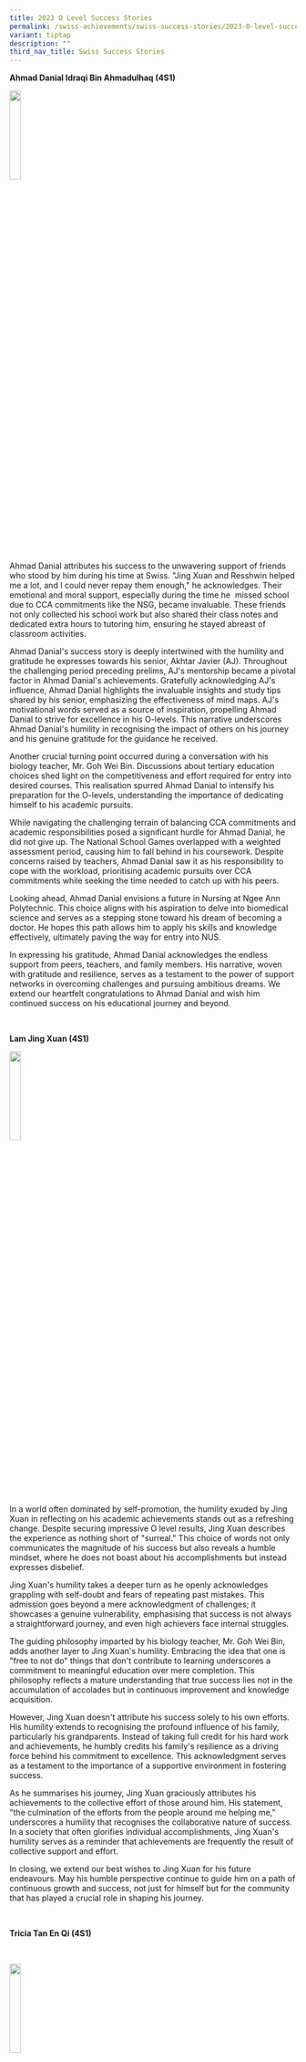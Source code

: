 ```yaml
---
title: 2023 O Level Success Stories
permalink: /swiss-achievements/swiss-success-stories/2023-0-level-success-stories/
variant: tiptap
description: ""
third_nav_title: Swiss Success Stories
---
```

<p><strong>Ahmad Danial Idraqi Bin Ahmadulhaq (4S1)</strong>
</p>
<p></p>
<div class="isomer-image-wrapper">
<img style="width: 20%;" height="auto" width="100%" alt="" src="/images/Swiss Achievements/Ahmad_Danial_Idraqi.jpg">
</div>
<p>&nbsp;</p>
<p>Ahmad Danial attributes his success to the unwavering support of friends
who stood by him during his time at Swiss. "Jing Xuan and Resshwin helped
me a lot, and I could never repay them enough," he acknowledges. Their
emotional and moral support, especially during the time he &nbsp;missed
school due to CCA commitments like the NSG, became invaluable. These friends
not only collected his school work but also shared their class notes and
dedicated extra hours to tutoring him, ensuring he stayed abreast of classroom
activities.</p>
<p>Ahmad Danial's success story is deeply intertwined with the humility and
gratitude he expresses towards his senior, Akhtar Javier (AJ). Throughout
the challenging period preceding prelims, AJ's mentorship became a pivotal
factor in Ahmad Danial's achievements. Gratefully acknowledging AJ's influence,
Ahmad Danial highlights the invaluable insights and study tips shared by
his senior, emphasizing the effectiveness of mind maps. AJ's motivational
words served as a source of inspiration, propelling Ahmad Danial to strive
for excellence in his O-levels. This narrative underscores Ahmad Danial's
humility in recognising the impact of others on his journey and his genuine
gratitude for the guidance he received.</p>
<p>Another crucial turning point occurred during a conversation with his
biology teacher, Mr. Goh Wei Bin. Discussions about tertiary education
choices shed light on the competitiveness and effort required for entry
into desired courses. This realisation spurred Ahmad Danial to intensify
his preparation for the O-levels, understanding the importance of dedicating
himself to his academic pursuits.</p>
<p>While navigating the challenging terrain of balancing CCA commitments
and academic responsibilities posed a significant hurdle for Ahmad Danial,
he did not give up. The National School Games overlapped with a weighted
assessment period, causing him to fall behind in his coursework. Despite
concerns raised by teachers, Ahmad Danial saw it as his responsibility
to cope with the workload, prioritising academic pursuits over CCA commitments
while seeking the time needed to catch up with his peers.</p>
<p>Looking ahead, Ahmad Danial envisions a future in Nursing at Ngee Ann
Polytechnic. This choice aligns with his aspiration to delve into biomedical
science and serves as a stepping stone toward his dream of becoming a doctor.
He hopes this path allows him to apply his skills and knowledge effectively,
ultimately paving the way for entry into NUS.</p>
<p>In expressing his gratitude, Ahmad Danial acknowledges the endless support
from peers, teachers, and family members. His narrative, woven with gratitude
and resilience, serves as a testament to the power of support networks
in overcoming challenges and pursuing ambitious dreams. We extend our heartfelt
congratulations to Ahmad Danial and wish him continued success on his educational
journey and beyond.</p>
<p>&nbsp;</p>
<p><strong>Lam Jing Xuan (4S1)</strong>
</p>
<p></p>
<div class="isomer-image-wrapper">
<img style="width: 20%;" height="auto" width="100%" alt="" src="/images/Swiss Achievements/Lam_Jing_Xuan.jpg">
</div>
<p>In a world often dominated by self-promotion, the humility exuded by Jing
Xuan in reflecting on his academic achievements stands out as a refreshing
change. Despite securing impressive O level results, Jing Xuan describes
the experience as nothing short of "surreal." This choice of words not
only communicates the magnitude of his success but also reveals a humble
mindset, where he does not boast about his accomplishments but instead
expresses disbelief.</p>
<p>Jing Xuan's humility takes a deeper turn as he openly acknowledges grappling
with self-doubt and fears of repeating past mistakes. This admission goes
beyond a mere acknowledgment of challenges; it showcases a genuine vulnerability,
emphasising that success is not always a straightforward journey, and even
high achievers face internal struggles.</p>
<p>The guiding philosophy imparted by his biology teacher, Mr. Goh Wei Bin,
adds another layer to Jing Xuan's humility. Embracing the idea that one
is "free to not do" things that don't contribute to learning underscores
a commitment to meaningful education over mere completion. This philosophy
reflects a mature understanding that true success lies not in the accumulation
of accolades but in continuous improvement and knowledge acquisition.</p>
<p>However, Jing Xuan doesn't attribute his success solely to his own efforts.
His humility extends to recognising the profound influence of his family,
particularly his grandparents. Instead of taking full credit for his hard
work and achievements, he humbly credits his family's resilience as a driving
force behind his commitment to excellence. This acknowledgment serves as
a testament to the importance of a supportive environment in fostering
success.</p>
<p>As he summarises his journey, Jing Xuan graciously attributes his achievements
to the collective effort of those around him. His statement, "the culmination
of the efforts from the people around me helping me," underscores a humility
that recognises the collaborative nature of success. In a society that
often glorifies individual accomplishments, Jing Xuan's humility serves
as a reminder that achievements are frequently the result of collective
support and effort.</p>
<p>In closing, we extend our best wishes to Jing Xuan for his future endeavours.
May his humble perspective continue to guide him on a path of continuous
growth and success, not just for himself but for the community that has
played a crucial role in shaping his journey.</p>
<p>&nbsp;</p>
<p><strong>Tricia Tan En Qi (4S1)</strong>
</p>
<p>&nbsp;</p>
<div class="isomer-image-wrapper">
<img style="width: 20%;" height="auto" width="100%" alt="" src="/images/Swiss Achievements/Tricia_Tan_En_Qi.jpg">
</div>
<p></p>
<p>&nbsp;</p>
<p>In the intricate mosaic of her post-secondary journey, Tricia, a resilient
and determined student, unravelled a tale characterised by a mix of happiness,
shock, and overwhelming relief. Securing admission into the desired polytechnic
course served as a testament to her dedication and hard work, leaving her
emotions in a state of triumphant flux.</p>
<p>Reflecting on her achievements, Tricia attributes her success to a combination
of personal resilience and unwavering support from significant figures
in her life. She recounts, "The first reason would be due to my resilience,
never giving up when the going gets tough." Despite facing challenges,
such as disappointing prelim scores, Tricia's determination prevailed.
She shares, "I did not do well during my prelims, but that did not stop
me from aspiring to get into the poly course (common business programme
in NP) that I wanted."</p>
<p>Acknowledging the pivotal role played by her support system, Tricia expresses
gratitude to her parents, and teachers, specifically mentioning Ms. Faith
and Mr. Tan, and friends. Their belief in her capabilities became a driving
force, propelling her towards excellence. Tricia emphasises the importance
of support, stating, "With their unwavering support and belief in me, it
propelled me to perform to the best of my ability."</p>
<p>Confronting a moment of shock and anxiety upon receiving the prelim results
that were not up to her expectation, Tricia describes it as a wakeup call.
She narrates, "This was the wakeup call that pushed me to review my studying
habits and study smart instead of harder." Embracing the Chinese motto
of 先苦后甜, which translates to "bitterness first, sweetness later," she found
motivation in the belief that hard work would eventually yield gratifying
results.</p>
<p>One of Tricia's greatest fears revolved around not meeting her expectations
in certain subjects. However, her parents provided valuable perspectives,
assuring her that life is full of unexpected surprises and disappointments.
Their advice to focus on diligent effort and continuous improvement resonates
with Tricia, who sees her O-level results not as an endpoint but as a stepping
stone for personal growth.</p>
<p>Looking ahead, Tricia sets her sights on pursuing the Common Business
Programme at Ngee Ann Polytechnic, with aspirations to further her studies
in business at a local university, perhaps NUS. Grateful for the guidance
and support she received, Tricia extends her appreciation, stating, "I
would like to thank all my teachers and parents."</p>
<p>Tricia's narrative mirrors a journey of resilience, self-discovery, and
growth, offering a profound lesson in navigating challenges and celebrating
victories. Her story stands as a testament to the power of perseverance
and the transformative impact of a strong support network.</p>
<p>We extend our heartfelt congratulations to Tricia and wish her continued
success in her future endeavours!</p>
<p>&nbsp;</p>
<p>&nbsp;</p>
<p><strong>Jayden Yeo Ruijin (4S4)</strong>
</p>
<p>&nbsp;</p>
<div class="isomer-image-wrapper">
<img style="width: 20%;" height="auto" width="100%" alt="" src="/images/Swiss Achievements/Jayden_Yeo_Ruijin.jpg">
</div>
<p></p>
<p>Jayden Yeo's journey through the O level examinations is a testament to
resilience and determination. He expressed a mixed emotion of delight and
pride in his results, acknowledging the significant improvement from his
preliminary exams. His willingness to reflect on areas of potential enhancement
speaks volumes about his commitment to continuous growth.</p>
<p>Teachers played a pivotal role in Jayden's success, with special mention
to Mdm Serene Tang, Mr. Kat Kar Sien and Ms. Yeo Koon Koon. Their guidance
and support contributed significantly to his achievements, showcasing the
impact educators can have on shaping a student's academic path.</p>
<p>Jayden also highlighted the invaluable support of his close friends, emphasising
that their companionship not only enhanced his academic performance but
also contributed to his personal development. This underscores the importance
of a supportive network in navigating the challenges of academic life.</p>
<p>The initial setback of receiving preliminary results served as a turning
point for Jayden. Faced with the possibility of limited choices for post-secondary
school, he adopted a rigorous study routine during breaks, focusing on
strengthening weak subjects. The experience became a motivator, and Jayden
candidly shared insights into the stress and rush associated with last-minute
preparations, providing valuable advice to his peers.</p>
<p>Balancing the role of Sergeant Major, a position demanding both leadership
and time commitment, Jayden deftly navigated the challenge of late-ending
CCA sessions with commendable adaptability. Confronted with the potential
clash between his leadership responsibilities and academic duties, Jayden
strategically optimised his time during free periods and breaks, showcasing
a remarkable ability to prioritize and manage his responsibilities effectively.
His commitment to maintaining a harmonious balance between CCA commitments
and academic pursuits not only underscored his adaptability but also highlighted
his willingness to make necessary sacrifices for the overall well-being
of his school life. As a leader, Jayden's story serves as a testament to
the importance of resilience and effective time management in successfully
navigating the intricate demands of both Co-curricular activities and academic
responsibilities. Looking forward, Jayden aspires to pursue a business-related
course at Ngee Ann Polytechnic, aiming to contribute to the business sector
in the future. His vision reflects a clear goal and determination to align
his academic pursuits with his professional ambitions.</p>
<p>Jayden story is one of resilience, transformation, and the pursuit of
excellence. It emphasises the importance of support systems, learning from
setbacks, and adapting strategies to overcome challenges – a narrative
that inspires others on their academic journeys.</p>
<p>&nbsp;</p>
<p><strong>&nbsp;</strong>
</p>
<p><strong>&nbsp;</strong>
</p>
<p><strong>&nbsp;</strong>
</p>
<p><strong>&nbsp;</strong>
</p>
<p><strong>&nbsp;</strong>
</p>
<p><strong>&nbsp;</strong>
</p>
<p><strong>Nor Arleesha Binte Noor Azlan (4S4)</strong>
</p>
<p></p>
<p>Arleesha’s journey through the O level examinations was marked by an unexpected
blend of triumphs and challenges. While she had set her sights on achieving
B3 in English, the result was a commendable B4—an achievement that left
her with a sense of joy and accomplishment. Her disciplined approach to
studying, combined with an unwavering commitment to her goals, played a
pivotal role in her academic success.</p>
<p>However, Arleesha’s resilience was tested during the early days of Sec
3 when a medical condition, pulmonary embolism, emerged abruptly. This
challenging period began with hormone imbalances and a fractured ankle,
which led to the formation of blood clots in her heart and lungs. The consequences
were episodes of severe breathlessness and fainting, making each day a
test of her mental and physical strength.</p>
<p>The ICU became a temporary refuge for Arleesha, where she encountered
numerous needles, oxygen masks, and medical professionals. Despite the
fear and uncertainty, her determination and robust cardiovascular health,
developed through years of basketball training, became instrumental in
her recovery. The journey through this near-death experience not only highlighted
her resilience but also underscored the fragility of life, prompting Arleesha
to reflect on the importance of appreciating every moment.</p>
<p>Beyond the health challenges, Arleesha's academic resilience shone through.
Her story serves as a testament to facing unexpected obstacles with courage
and tenacity. Despite the setbacks, Arleesha's determination and commitment
to her studies remained unwavering. Her triumphant spirit in the face of
adversity is an inspiration, showcasing the remarkable strength she possesses.</p>
<p>As Arleesha embarks on her culinary journey at Temasek Polytechnic through
the Early Admissions Exercise (EAE), we celebrate her triumphs, not just
academically but also in overcoming life-altering challenges. Arleesha's
story is a beacon of resilience, reminding us all of the incredible power
within to navigate through the unexpected twists that life may present.</p>
<p>We wish her continued success and fulfilment in her academic pursuits.</p>
<p>&nbsp;</p>
<p><strong>Ng Xin Tong (4S8)</strong>
</p>
<p></p>
<p>In the tapestry of her secondary school years, Xin Tong, a determined
and resilient student, wove a story of dedication and self-discovery. Balancing
academic rigour and personal well-being became the cornerstone of her final
year, a testament to her evolving journey.</p>
<p>Listening attentively in every lesson and seeking guidance from teachers,
Xin Tong recalls, "The result I have obtained is what I have expected,
and I’m absolutely fine with it." Her hard work throughout the initial
years set the stage for a fulfilling conclusion, marked by a newfound equilibrium
between studies and relaxation.</p>
<p>The turning point occurred as Xin Tong, inspired by witnessing her seniors'
joy during results day, made a pivotal decision: "I decided to work hard,
hoping to leave a mark for my juniors too." This determination stemmed
from a desire to experience the same happiness and fulfilment in her academic
achievements.</p>
<p>Recalling her early challenges with the English language in her first
year, Xin Tong reflects, "I can only use ‘broken’ English to communicate
with others," highlighting the initial feelings of isolation. Yet, her
schoolmates' support and kindness were instrumental: "My schoolmates were
so helpful and supportive that motivated me to enjoy my life in Swiss."
This transformative experience led to not only adaptation but also the
formation of enduring friendships.</p>
<p>With a clear vision for the future, Xin Tong aspires to pursue a career
in accountancy: "Business analyst or financial auditor or actuary." Her
ambitions reflect a profound understanding of her strengths and interests,
solidifying her commitment to continued growth and success.</p>
<p>Sharing her insights, Xin Tong leaves a resonant piece of advice: "There
is no end to our life. If you try to improve yourself throughout your life
without feeling enough of what you have done, then there is always something
in a higher level that you can obtain." Her journey from Normal(Technical)
to Normal(Academic) to Express stream embodies this philosophy, encouraging
both parents and students to embrace a mindset of perpetual self-improvement
and resilience.</p>
<p>Xin Tong's story reflects dedication, resilience, and growth, inspiring
all of us to do better. We wish her all the best for her future endeavours!</p>
<p><strong>Chai Ming Dong (4S8)</strong>
</p>
<p></p>
<p>Ming Dong took a humble moment to reflect on his O level results, as he
recounted a mix of relief and a touch of disappointment. Grateful for his
hard work paying off and securing a score that opens doors to various courses
and JCs, he remains modest, acknowledging he fell just a point short of
his targeted JC-required score of 9.</p>
<p>In Ming Dong's journey, determination plays a significant role, helping
him persevere through setbacks during O level preparation. He shares, "Determination
allowed me to endure till the very last stage, embracing feedback from
teachers to correct my mistakes and ensuring a smoother journey in improving
my grades."</p>
<p>An impactful moment unfolds during speech day when alumni share their
academic journeys and experiences preparing for the O levels. Inspired
by their stories, Ming Dong humbly realizes the importance of hard work
for his own goals. This revelation prompts him to adjust his study habits,
focusing on productive sessions while putting aside distractions.</p>
<p>Facing initial fears and scepticism about his O level performance, Ming
Dong chooses humility over surrender. He challenges fate and shifts his
mindset to focus on the learning process rather than just final results.
This change allows him to ease the pressure and find enjoyment in the learning
journey.</p>
<p>With humility as his guiding principle, Ming Dong aspires to gain admission
to a Junior College (JC) situated in the western part of Singapore, such
as Jurong Pioneer Junior College (JP), Anderson Serangoon Junior College
(AC), or River Valley High School (RV), ultimately aiming for Nanyang Business
School to pursue a degree in Business Administration.</p>
<p>In expressing gratitude, he humbly thanks his teachers, especially his
form teacher of four years, Ms. Tan Mee Han, for unwavering support during
moments of panic about prelim results. He acknowledges her reassurance
as a source of calm and encouragement throughout his O level preparation
journey.</p>
<p>Ming Dong's narrative is an authentic tale of resilience, determination,
and humility—a reminder that success often accompanies challenges and a
down-to-earth willingness to learn.</p>
<p>We commend him for his achievements and wish him success in his future
pursuits!</p>
<p><strong>&nbsp;</strong>
</p>
<p><strong>&nbsp;</strong>
</p>
<p><strong>Liew Shaw Yoong (5S1)</strong>
</p>
<p></p>
<p>In the journey of discovering his results, Shaw Yoong is met with a cascade
of emotions. Despite investing considerable effort in improving his English
grades, the overall outcome doesn't diminish his spirits. Instead, he finds
pride and joy in the distinctions achieved in other subjects, recognising
that his hard work has yielded positive outcomes.</p>
<p>At the core of Shaw Yoong's journey lies a profound determination that
propels him forward. For him, determination means persisting through challenges—a
quality that has been instrumental in addressing his ongoing struggle with
English. Undeterred by setbacks, he remains steadfast, actively seeking
assistance from teachers and approaching the subject with resilience.</p>
<p>A transformative moment of reflection follows a disappointing WA2 result.
Shaw Yoong recognises the sincere efforts of teachers who have supported
him and feels inspired to reciprocate that effort. This realization becomes
a catalyst for renewed motivation, propelling him to work harder and strive
for excellence in his studies.</p>
<p>English, emerging as a significant challenge, becomes an area of focus
for Shaw Yoong. Seeking guidance from his English teacher, Mr. Gordon Tan,
proved instrumental. He shared that Mr. Tan provided valuable advice and
strategies, leading to a notable improvement with a C6 during the prelims.</p>
<p>Influenced by his mother's profession, his long-standing desire to pursue
accountancy continues to fuel his aspirations.</p>
<p>Expressing deep gratitude to his teachers, Shaw Yoong extends a heartfelt
“Thank You” to those who have played pivotal roles in his academic journey.
He specifically acknowledges his form teacher, Mr. Eric Lee, and Mrs. Fan
Sook Theng for their invaluable guidance and advice, highlighting the humility
and honour ingrained in acknowledging the support received.</p>
<p>Shaw Yoong's narrative radiates positivity, resilience, and determination—a
testament to the human spirit's ability to navigate challenges and pursue
excellence. We commend him for his commitment to growth and learning, extending
our support and best wishes for success in all his future endeavours.</p>
<p><strong>&nbsp;</strong>
</p>
<p><strong>&nbsp;</strong>
</p>
<p><strong>Teo Jun Chao (5S1)</strong>
</p>
<p></p>
<p>Despite not achieving the exact score he aimed for, Jun Chao finds satisfaction
in his accomplishments. He attributes a significant part of his success
to discipline, recognising its importance in navigating the challenges
of Secondary 5, where independence becomes paramount. Jun Chao shares,
"Choosing to take the route to Secondary 5 means that we should be more
independent. I allocated self-study time during school and after school
to get work done."</p>
<p>The turning point in Jun Chao's journey came after receiving his prelim
results. Disappointed but undeterred, he saw it as a sign to work harder.
He reflects, "I dedicated more time after school to do self-study as well
as asking for consultations during the study break period to catch up on
subjects I was weak in." The caring spirit of his teachers became a source
of motivation, propelling him to redouble his efforts towards his goals.</p>
<p>Navigating the challenges of a fast-paced curriculum, Jun Chao, also a
CCA Leader in Scouts, emphasised the importance of time management. "There
were a lot of chapters to take in, and lessons were going at a fast pace.
As a CCA Leader, time management was very important as I needed to get
schoolwork and CCA completed." Seeking advice from seniors on effective
task management, he created a schedule to balance his responsibilities.</p>
<p>Looking ahead, Jun Chao envisions a future in the IT industry, recognizing
its current demand. He shares, "I plan to take an IT-related course in
the future as it is currently a demanding industry."</p>
<p>Expressing gratitude, Jun Chao extends heartfelt thanks to his Form Teachers,
Mr. Eric Lee and Mrs. Fan Sook Theng, for their guidance throughout the
4-5 years. His journey, marked by discipline, resilience, and the support
of mentors, sets the stage for his future endeavours. We commend Jun Chao
for his dedication and wish him success in his pursuit of an IT-related
course and beyond.</p>
<p>&nbsp;</p>
<p><strong>&nbsp;</strong>
</p>
<p><strong>Ivo Lim (5S1)</strong>
</p>
<p></p>
<p>In the realm of his secondary school journey, Ivo, a passionate and determined
individual, paints a canvas of emotions, from the initial paranoia to the
ultimate euphoria upon receiving his O-level results. As the veil of anticipation
lifted, the culmination of years of hard work and dedication manifested
in a moment that felt different, evoking both happiness for the respectable
results and a tinge of sadness as his Swiss journey concluded.</p>
<p>Approaching the results table alongside his form teachers, Mrs. Fan Sook
Theng and Mr. Eric Lee, who played pivotal roles in shaping his educational
foundation, Ivo reminisces, "They are just two of the people who helped
me build my educational foundation. I couldn't thank both Mrs. Fan and
Mr. Eric any more than I possibly could." The rollercoaster of emotions
shifted from fear and anxiety to pure joy, marking a unique turning point
in his academic journey.</p>
<p>The success Ivo achieved is intricately woven into the fabric of his relationships—with
family, friends, and teachers. Expressing gratitude, he acknowledges, "My
family has not only supported me financially, but they have also encouraged
me through my endeavours and given me much support." His friends, a constant
presence throughout his secondary school years, served as a wellspring
of inspiration, exposing him to diverse experiences that shaped his future
prospects.</p>
<p>Acknowledging the immense support from teachers, Ivo emphasizes their
role in his success, stating, "The whole reason I am able to even do this
well for my O-levels is thanks to all of them." From educational guidance
to emotional support, the teachers became invaluable pillars in his journey.</p>
<p>In the transformative year of 2023, Ivo's conversation with a close friend
unravelled new perspectives on life and the workforce. The insights gained
sparked a passion and realization that transcended education alone. Reflecting
on this, he shares, "It was all tiny moments that helped me realise all
I needed to strive in the world, not only education."</p>
<p>Facing a mountain of stress, particularly due to having only five subjects
and the pressure of achieving a stellar L1R4 score, Ivo confronted the
challenge head-on. Despite anxiety and immense stress, he found solace
in the belief that life extends beyond the immediate hurdles of education.
His mental fortitude overpowered the inclination to give up, a triumph
that fills him not just with gratitude but genuine happiness.</p>
<p>Looking ahead, Ivo plans to pursue an IT course, drawn to the field's
constant challenges. Describing himself as a person who thrives best when
faced with challenges, he aspires to be a data analyst or a coder, relishing
the limitless possibilities that technology offers.</p>
<p>Ivo’s journey, as vividly depicted, speaks volumes, echoing the sentiments
of resilience, gratitude, and a bright future filled with limitless possibilities.
We wish Ivo the very best in his pursuit of excellence and boundless creativity
in the world of IT. Cheers to a future that awaits with open arms!</p>
<p></p>